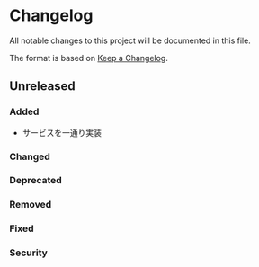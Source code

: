 # Changelog

All notable changes to this project will be documented in this file.

The format is based on [Keep a Changelog](http://keepachangelog.com/).

## Unreleased

### Added

- サービスを一通り実装

### Changed

### Deprecated

### Removed

### Fixed

### Security
